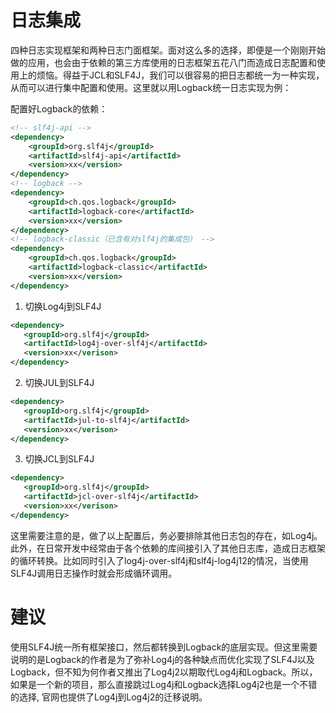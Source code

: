 # 日志集成
四种日志实现框架和两种日志门面框架。面对这么多的选择，即便是一个刚刚开始做的应用，也会由于依赖的第三方库使用的日志框架五花八门而造成日志配置和使用上的烦恼。得益于JCL和SLF4J，我们可以很容易的把日志都统一为一种实现，从而可以进行集中配置和使用。这里就以用Logback统一日志实现为例：

配置好Logback的依赖：
```xml
<!-- slf4j-api -->
<dependency>
    <groupId>org.slf4j</groupId>
    <artifactId>slf4j-api</artifactId>
    <version>xx</version>
</dependency>
<!-- logback -->
<dependency> 
    <groupId>ch.qos.logback</groupId> 
    <artifactId>logback-core</artifactId> 
    <version>xx</version> 
</dependency>
<!-- logback-classic（已含有对slf4j的集成包） --> 
<dependency> 
    <groupId>ch.qos.logback</groupId> 
    <artifactId>logback-classic</artifactId> 
    <version>xx</version> 
</dependency>
```
1. 切换Log4j到SLF4J
```xml
<dependency>
   <groupId>org.slf4j</groupId>
   <artifactId>log4j-over-slf4j</artifactId>
   <version>xx</verison>
</dependency>
```
2. 切换JUL到SLF4J
```xml
<dependency>
   <groupId>org.slf4j</groupId>
   <artifactId>jul-to-slf4j</artifactId>
   <version>xx</verison>
</dependency>
```
3. 切换JCL到SLF4J
```xml
<dependency>
   <groupId>org.slf4j</groupId>
   <artifactId>jcl-over-slf4j</artifactId>
   <version>xx</verison>
</dependency>
```
这里需要注意的是，做了以上配置后，务必要排除其他日志包的存在，如Log4j。此外，在日常开发中经常由于各个依赖的库间接引入了其他日志库，造成日志框架的循环转换。比如同时引入了log4j-over-slf4j和slf4j-log4j12的情况，当使用SLF4J调用日志操作时就会形成循环调用。


# 建议
使用SLF4J统一所有框架接口，然后都转换到Logback的底层实现。但这里需要说明的是Logback的作者是为了弥补Log4j的各种缺点而优化实现了SLF4J以及Logback，但不知为何作者又推出了Log4j2以期取代Log4j和Logback。所以，如果是一个新的项目，那么直接跳过Log4j和Logback选择Log4j2也是一个不错的选择, 官网也提供了Log4j到Log4j2的迁移说明。